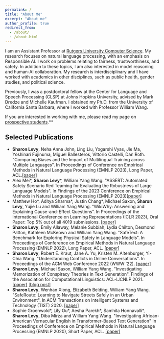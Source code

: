 ```yaml
---
permalink: /
title: "About Me"
excerpt: "About me"
author_profile: true
redirect_from: 
  - /about/
  - /about.html
---
```


I am an Assistant Professor at [Rutgers University Computer Science](https://www.cs.rutgers.edu/). My research focuses on natural language processing, with an emphasis on Responsible AI. I work on problems relating to fairness, trustworthiness, and safety. In addition to these topics, I am also interested in model reasoning and human-AI collaboration. My research is interdisciplinary and I have worked with academics in other disciplines, such as public health, gender studies, and political science.

Previously, I was a postdoctoral fellow at the Center for Language and Speech Processing (CLSP) at Johns Hopkins University, advised by Mark Dredze and Michelle Kaufman. I obtained my Ph.D. from the University of California Santa Barbara, where I worked with Professor William Wang. 


If you are interested in working with me, please read my page on [prospective students](https://sharonlevy.github.io/prospective/).** 



## Selected Publications
- **Sharon Levy**, Neha Anna John, Ling Liu, Yogarshi Vyas, Jie Ma, Yoshinari Fujinuma, Miguel Ballesteros, Vittorio Castelli, Dan Roth. "Comparing Biases and the Impact of Multilingual Training across Multiple Languages". In Proceedings of Conference on Empirical Methods in Natural Language Processing (EMNLP 2023), Long Paper, ACL.[[paper]](https://arxiv.org/abs/2305.11242)
- Alex Mei*, **Sharon Levy**\*, William Yang Wang. "ASSERT: Automated Safety Scenario Red Teaming for Evaluating the Robustness of Large Language Models". In Findings of the 2023 Conference on Empirical Methods in Natural Language Processing (EMNLP 2023)[[paper]](https://arxiv.org/abs/2310.09624)
- Matthew Ho\*, Aditya Sharma\*, Justin Chang\*, Michael Saxon, **Sharon Levy**, Yujie Lu and William Yang Wang. “WikiWhy: Answering and Explaining Cause-and-Effect Questions”. In Proceedings of the International Conference on Learning Representations (ICLR 2023), Oral Paper: Top 5% out of all 4019 submissions. [[paper]](https://arxiv.org/abs/2210.12152)
- **Sharon Levy**, Emily Allaway, Melanie Subbiah, Lydia Chilton, Desmond Patton, Kathleen McKeown and William Yang Wang. "SafeText:
A Benchmark for Exploring Physical Safety in Language Models". In Proceedings of Conference on Empirical Methods in Natural Language Processing (EMNLP 2022), Long Paper, ACL. [[paper]](https://aclanthology.org/2022.emnlp-main.154/)
- **Sharon Levy**, Robert E. Kraut, Jane A. Yu, Kristen M. Altenburger, Yi-Chia Wang. "Understanding Conflicts in Online Conversations". In Proceedings of the ACM Web Conference 2022 (WWW ’22). [[paper]](https://dl.acm.org/doi/10.1145/3485447.3512131)
- **Sharon Levy**, Michael Saxon, William Yang Wang. "Investigating Memorization of Conspiracy Theories in Text Generation". Findings of the Association for Computational Linguistics: ACL-IJCNLP 2021. [[paper]](https://aclanthology.org/2021.findings-acl.416/) [[blog post]](http://nlp.cs.ucsb.edu/blog/investigating-memorization-of-conspiracy-theories-in-text-generation.html)
- **Sharon Levy**, Wenhan Xiong, Elizabeth Belding, William Yang Wang. "SafeRoute: Learning to Navigate Streets Safely in an Urban Environment". In ACM Transactions on Intelligent Systems and Technology (TIST) 2020. [[paper]](https://dl.acm.org/doi/abs/10.1145/3402818)
- Sophie Groenwold\*, Lily Ou\*, Aesha Parekh\*, Samhita Honnavalli\*, **Sharon Levy**, Diba Mirza and William Yang Wang. "Investigating African-American Vernacular English in Transformer-Based Text Generation" In Proceedings of Conference on Empirical Methods in Natural Language Processing (EMNLP 2020), Short Paper, ACL. [[paper]](https://aclanthology.org/2020.emnlp-main.473/)
